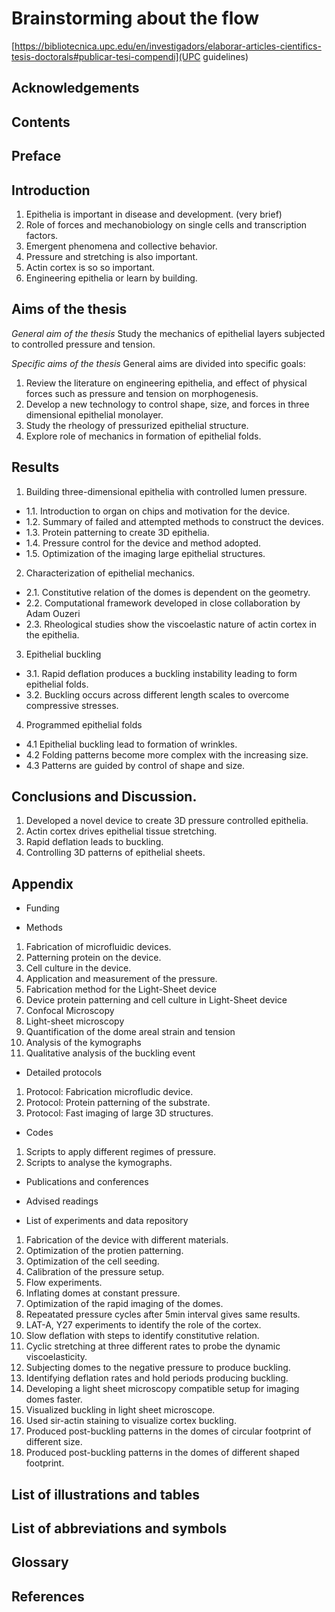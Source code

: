 # Brainstorming about the flow

[https://bibliotecnica.upc.edu/en/investigadors/elaborar-articles-cientifics-tesis-doctorals#publicar-tesi-compendi](UPC guidelines)
## Acknowledgements

## Contents 

## Preface

## Introduction

1. Epithelia is important in disease and development. (very brief)
2. Role of forces and mechanobiology on single cells and transcription factors.
3. Emergent phenomena and collective behavior.
4. Pressure and stretching is also important.
5. Actin cortex is so so important.
6. Engineering epithelia or learn by building.

## Aims of the thesis

*General aim of the thesis*
Study the mechanics of epithelial layers subjected to controlled pressure and tension.

*Specific aims of the thesis*
General aims are divided into specific goals:

1. Review the literature on engineering epithelia, and effect of physical forces such as pressure and tension on morphogenesis.
2. Develop a new technology to control shape, size, and forces in three dimensional epithelial monolayer.
3. Study the rheology of pressurized epithelial structure.
4. Explore role of mechanics in formation of epithelial folds.


## Results

1. Building three-dimensional epithelia with controlled lumen pressure.
  * 1.1. Introduction to organ on chips and motivation for the device.
  * 1.2. Summary of failed and attempted methods to construct the devices.
  * 1.3. Protein patterning to create 3D epithelia.
  * 1.4. Pressure control for the device and method adopted.
  * 1.5. Optimization of the imaging large epithelial structures.

2. Characterization of epithelial mechanics.
  * 2.1. Constitutive relation of the domes is dependent on the geometry.
  * 2.2. Computational framework developed in close collaboration by Adam Ouzeri
  * 2.3. Rheological studies show the viscoelastic nature of actin cortex in the epithelia.

3. Epithelial buckling
  * 3.1. Rapid deflation produces a buckling instability leading to form epithelial folds.
  * 3.2. Buckling occurs across different length scales to overcome compressive stresses.

4. Programmed epithelial folds
  * 4.1 Epithelial buckling lead to formation of wrinkles.
  * 4.2 Folding patterns become more complex with the increasing size.
  * 4.3 Patterns are guided by control of shape and size.
  
## Conclusions and Discussion.

1. Developed a novel device to create 3D pressure controlled epithelia.
2. Actin cortex drives epithelial tissue stretching.
3. Rapid deflation leads to buckling.
4. Controlling 3D patterns of epithelial sheets.

## Appendix

* Funding

* Methods
1. Fabrication of microfluidic devices. 
2. Patterning protein on the device.
3. Cell culture in the device.
4. Application and measurement of the pressure.
5. Fabrication method for the Light-Sheet device
6. Device protein patterning and cell culture in Light-Sheet device
7. Confocal Microscopy
8. Light-sheet microscopy
9. Quantification of the dome areal strain and tension
10. Analysis of the kymographs
11. Qualitative analysis of the buckling event

* Detailed protocols
1. Protocol: Fabrication microfludic device.
2. Protocol: Protein patterning of the substrate.
3. Protocol: Fast imaging of large 3D structures.

* Codes
1. Scripts to apply different regimes of pressure.
1. Scripts to analyse the kymographs.

* Publications and conferences

* Advised readings

* List of experiments and data repository
1. Fabrication of the device with different materials.
2. Optimization of the protien patterning.
3. Optimization of the cell seeding.
4. Calibration of the pressure setup.
5. Flow experiments.
6. Inflating domes at constant pressure.
7. Optimization of the rapid imaging of the domes.
8. Repeatated pressure cycles after 5min interval gives same results.
9. LAT-A, Y27 experiments to identify the role of the cortex.
10. Slow deflation with steps to identify constitutive relation.
11. Cyclic stretching at three different rates to probe the dynamic viscoelasticity.
12. Subjecting domes to the negative pressure to produce buckling.
13. Identifying deflation rates and hold periods producing buckling.
14. Developing a light sheet microscopy compatible setup for imaging domes faster.
15. Visualized buckling in light sheet microscope.
16. Used sir-actin staining to visualize cortex buckling.
17. Produced post-buckling patterns in the domes of circular footprint of different size.
18. Produced post-buckling patterns in the domes of different shaped footprint.

## List of illustrations and tables

## List of abbreviations and symbols

## Glossary 

## References
